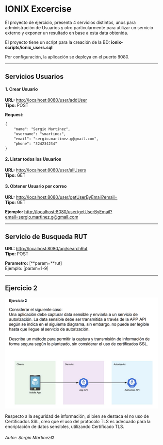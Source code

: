 # **IONIX Excercise**

El proyecto de ejercicio, presenta 4 servicios distintos, unos para administración de Usuarios y otro particularmente para utilizar un servicio externo y exponer un resultado en base a esta data obtenida.

El proyecto tiene un script para la creación de la BD: **ionix-scripts/ionix_users.sql**

Por configuración, la aplicación se deploya en el puerto 8080.

------------------------------------------------------------


## **Servicios Usuarios**


#### 1.	Crear Usuario

**URL:** <http://localhost:8080/user/addUser>  
**Tipo:** POST

**Request:**

	{
		"name": "Sergio Martinez",
		"username": "smartinez",
		"email": "sergio.martinez.g@gmail.com",
		"phone": "324234234"
	}

#### 2.	Listar todos los Usuarios

**URL:** <http://localhost:8080/user/allUsers>  
**Tipo:** GET

#### 3.	Obtener Usuario por correo

**URL:** <http://localhost:8080/user/getUserByEmail?email=>  
**Tipo:** GET

**Ejemplo:** <http://localhost:8080/user/getUserByEmail?email=sergio.martinez.g@gmail.com>


------------------------------------------------------------

## **Servicio de Busqueda RUT**

**URL:** <http://localhost:8080/api/searchRut>  
**Tipo:** POST

**Parametro:** [**param=**rut]  
Ejemplo: [param=1-9]



------------------------------------------------------------

## Ejercicio 2

![Captura](ejercicio2.png "Ejercicio 2") 

Respecto a la seguridad de información, si bien se destaca el no uso de Certificados SSL, creo que el uso del protocolo TLS es adecuado para la encriptación de datos sensibles, utilizando Certificado TLS. 

###### Autor: Sergio Martínez&copy; 
	